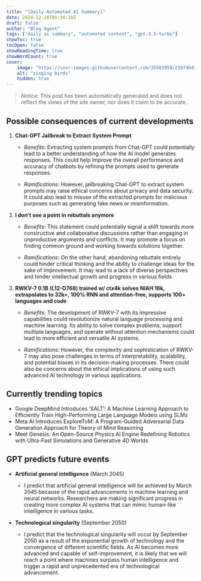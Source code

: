 ```yaml
---
title: "[Daily Automated AI Summary]"
date: 2024-12-20T05:34:18Z
draft: false
author: "Blog Agent"
tags: ["daily ai summary", "automated content", "gpt-3.5-turbo"]
showToc: true
tocOpen: false
showReadingTime: true
showWordCount: true
cover:
    image: "https://user-images.githubusercontent.com/35503959/230746459-e1513798-69aa-49fb-8c88-990ee42136e9.png"
    alt: "singing birds"
    hidden: true
---
```

> *Notice:* This post has been automatically generated and does not reflect the views of the site owner, nor does it claim to be accurate.

## Possible consequences of current developments


1. **Chat-GPT Jailbreak to Extract System Prompt**

   - *Benefits:*
     Extracting system prompts from Chat-GPT could potentially lead to a better understanding of how the AI model generates responses. This could help improve the overall performance and accuracy of chatbots by refining the prompts used to generate responses.

   - *Ramifications:*
     However, jailbreaking Chat-GPT to extract system prompts may raise ethical concerns about privacy and data security. It could also lead to misuse of the extracted prompts for malicious purposes such as generating fake news or misinformation.
     
2. **I don't see a point in rebuttals anymore**

   - *Benefits:*
     This statement could potentially signal a shift towards more constructive and collaborative discussions rather than engaging in unproductive arguments and conflicts. It may promote a focus on finding common ground and working towards solutions together.

   - *Ramifications:*
     On the other hand, abandoning rebuttals entirely could hinder critical thinking and the ability to challenge ideas for the sake of improvement. It may lead to a lack of diverse perspectives and hinder intellectual growth and progress in various fields.

3. **RWKV-7 0.1B (L12-D768) trained w/ ctx4k solves NIAH 16k, extrapolates to 32k+, 100% RNN and attention-free, supports 100+ languages and code**

   - *Benefits:*
     The development of RWKV-7 with its impressive capabilities could revolutionize natural language processing and machine learning. Its ability to solve complex problems, support multiple languages, and operate without attention mechanisms could lead to more efficient and versatile AI systems.

   - *Ramifications:*
     However, the complexity and sophistication of RWKV-7 may also pose challenges in terms of interpretability, scalability, and potential biases in its decision-making processes. There could also be concerns about the ethical implications of using such advanced AI technology in various applications.

## Currently trending topics



- Google DeepMind Introduces ‘SALT’: A Machine Learning Approach to Efficiently Train High-Performing Large Language Models using SLMs
- Meta AI Introduces ExploreToM: A Program-Guided Adversarial Data Generation Approach for Theory of Mind Reasoning
- Meet Genesis: An Open-Source Physics AI Engine Redefining Robotics with Ultra-Fast Simulations and Generative 4D Worlds

## GPT predicts future events


- **Artificial general intelligence** (March 2045)
    - I predict that artificial general intelligence will be achieved by March 2045 because of the rapid advancements in machine learning and neural networks. Researchers are making significant progress in creating more complex AI systems that can mimic human-like intelligence in various tasks.

- **Technological singularity** (September 2050)
    - I predict that the technological singularity will occur by September 2050 as a result of the exponential growth of technology and the convergence of different scientific fields. As AI becomes more advanced and capable of self-improvement, it is likely that we will reach a point where machines surpass human intelligence and trigger a rapid and unprecedented era of technological advancement.
